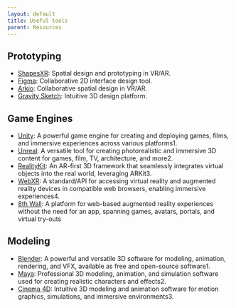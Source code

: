 ```yaml
---
layout: default
title: Useful tools
parent: Resources
---
```


## Prototyping

- [ShapesXR](https://www.shapesxr.com/): Spatial design and prototyping in VR/AR.
- [Figma](https://www.figma.com/): Collaborative 2D interface design tool.
- [Arkio](https://www.arkio.is/): Collaborative spatial design in VR/AR.
- [Gravity Sketch](https://www.gravitysketch.com/): Intuitive 3D design platform.

## Game Engines
- [Unity](https://unity.com/): A powerful game engine for creating and deploying games, films, and immersive experiences across various platforms1.
- [Unreal](https://www.unrealengine.com/en-US): A versatile tool for creating photorealistic and immersive 3D content for games, film, TV, architecture, and more2.
- [RealityKit](https://developer.apple.com/documentation/realitykit): An AR-first 3D framework that seamlessly integrates virtual objects into the real world, leveraging ARKit3.
- [WebXR](https://immersiveweb.dev/): A standard/API for accessing virtual reality and augmented reality devices in compatible web browsers, enabling immersive experiences4.
- [8th Wall](https://www.8thwall.com/): A platform for web-based augmented reality experiences without the need for an app, spanning games, avatars, portals, and virtual try-outs

## Modeling
- [Blender](https://www.blender.org/): A powerful and versatile 3D software for modeling, animation, rendering, and VFX, available as free and open-source software1.
- [Maya](https://www.autodesk.com/products/maya/overview): Professional 3D modeling, animation, and simulation software used for creating realistic characters and effects2.
- [Cinema 4D](https://www.maxon.net/en/cinema-4d): Intuitive 3D modeling and animation software for motion graphics, simulations, and immersive environments3.
